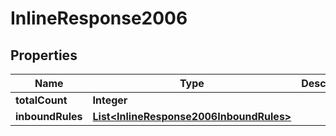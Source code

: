 
# InlineResponse2006

## Properties
Name | Type | Description | Notes
------------ | ------------- | ------------- | -------------
**totalCount** | **Integer** |  |  [optional]
**inboundRules** | [**List&lt;InlineResponse2006InboundRules&gt;**](InlineResponse2006InboundRules.md) |  |  [optional]



